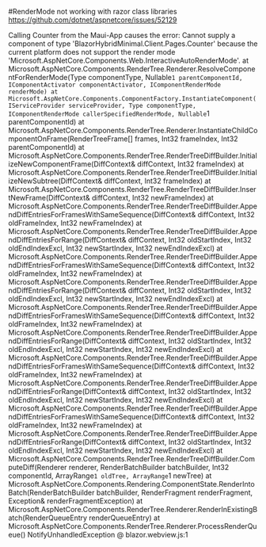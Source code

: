 #RenderMode not working with razor class libraries
https://github.com/dotnet/aspnetcore/issues/52129

Calling Counter from the Maui-App causes the error:
Cannot supply a component of type 'BlazorHybridMinimal.Client.Pages.Counter' because the current platform does not support the render mode 'Microsoft.AspNetCore.Components.Web.InteractiveAutoRenderMode'.
   at Microsoft.AspNetCore.Components.RenderTree.Renderer.ResolveComponentForRenderMode(Type componentType, Nullable`1 parentComponentId, IComponentActivator componentActivator, IComponentRenderMode renderMode)
   at Microsoft.AspNetCore.Components.ComponentFactory.InstantiateComponent(IServiceProvider serviceProvider, Type componentType, IComponentRenderMode callerSpecifiedRenderMode, Nullable`1 parentComponentId)
   at Microsoft.AspNetCore.Components.RenderTree.Renderer.InstantiateChildComponentOnFrame(RenderTreeFrame[] frames, Int32 frameIndex, Int32 parentComponentId)
   at Microsoft.AspNetCore.Components.RenderTree.RenderTreeDiffBuilder.InitializeNewComponentFrame(DiffContext& diffContext, Int32 frameIndex)
   at Microsoft.AspNetCore.Components.RenderTree.RenderTreeDiffBuilder.InitializeNewSubtree(DiffContext& diffContext, Int32 frameIndex)
   at Microsoft.AspNetCore.Components.RenderTree.RenderTreeDiffBuilder.InsertNewFrame(DiffContext& diffContext, Int32 newFrameIndex)
   at Microsoft.AspNetCore.Components.RenderTree.RenderTreeDiffBuilder.AppendDiffEntriesForFramesWithSameSequence(DiffContext& diffContext, Int32 oldFrameIndex, Int32 newFrameIndex)
   at Microsoft.AspNetCore.Components.RenderTree.RenderTreeDiffBuilder.AppendDiffEntriesForRange(DiffContext& diffContext, Int32 oldStartIndex, Int32 oldEndIndexExcl, Int32 newStartIndex, Int32 newEndIndexExcl)
   at Microsoft.AspNetCore.Components.RenderTree.RenderTreeDiffBuilder.AppendDiffEntriesForFramesWithSameSequence(DiffContext& diffContext, Int32 oldFrameIndex, Int32 newFrameIndex)
   at Microsoft.AspNetCore.Components.RenderTree.RenderTreeDiffBuilder.AppendDiffEntriesForRange(DiffContext& diffContext, Int32 oldStartIndex, Int32 oldEndIndexExcl, Int32 newStartIndex, Int32 newEndIndexExcl)
   at Microsoft.AspNetCore.Components.RenderTree.RenderTreeDiffBuilder.AppendDiffEntriesForFramesWithSameSequence(DiffContext& diffContext, Int32 oldFrameIndex, Int32 newFrameIndex)
   at Microsoft.AspNetCore.Components.RenderTree.RenderTreeDiffBuilder.AppendDiffEntriesForRange(DiffContext& diffContext, Int32 oldStartIndex, Int32 oldEndIndexExcl, Int32 newStartIndex, Int32 newEndIndexExcl)
   at Microsoft.AspNetCore.Components.RenderTree.RenderTreeDiffBuilder.AppendDiffEntriesForFramesWithSameSequence(DiffContext& diffContext, Int32 oldFrameIndex, Int32 newFrameIndex)
   at Microsoft.AspNetCore.Components.RenderTree.RenderTreeDiffBuilder.AppendDiffEntriesForRange(DiffContext& diffContext, Int32 oldStartIndex, Int32 oldEndIndexExcl, Int32 newStartIndex, Int32 newEndIndexExcl)
   at Microsoft.AspNetCore.Components.RenderTree.RenderTreeDiffBuilder.AppendDiffEntriesForFramesWithSameSequence(DiffContext& diffContext, Int32 oldFrameIndex, Int32 newFrameIndex)
   at Microsoft.AspNetCore.Components.RenderTree.RenderTreeDiffBuilder.AppendDiffEntriesForRange(DiffContext& diffContext, Int32 oldStartIndex, Int32 oldEndIndexExcl, Int32 newStartIndex, Int32 newEndIndexExcl)
   at Microsoft.AspNetCore.Components.RenderTree.RenderTreeDiffBuilder.ComputeDiff(Renderer renderer, RenderBatchBuilder batchBuilder, Int32 componentId, ArrayRange`1 oldTree, ArrayRange`1 newTree)
   at Microsoft.AspNetCore.Components.Rendering.ComponentState.RenderIntoBatch(RenderBatchBuilder batchBuilder, RenderFragment renderFragment, Exception& renderFragmentException)
   at Microsoft.AspNetCore.Components.RenderTree.Renderer.RenderInExistingBatch(RenderQueueEntry renderQueueEntry)
   at Microsoft.AspNetCore.Components.RenderTree.Renderer.ProcessRenderQueue()
NotifyUnhandledException @ blazor.webview.js:1
